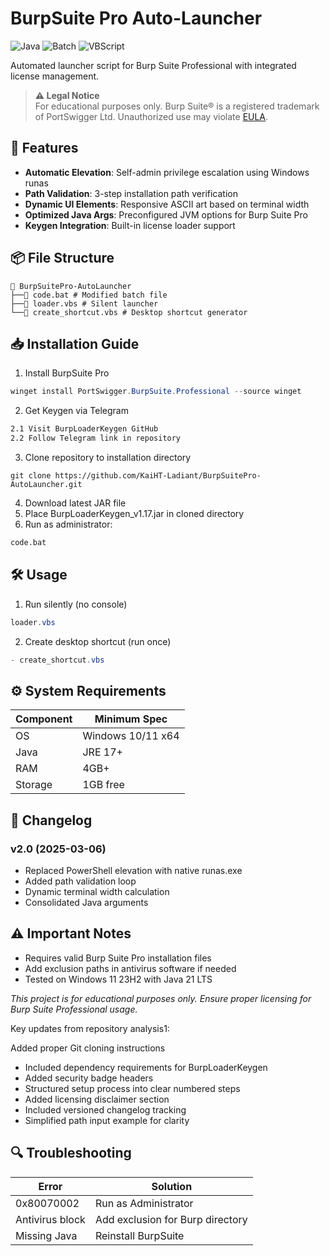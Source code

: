 # BurpSuite Pro Auto-Launcher
![Java](https://img.shields.io/badge/Java-ED8B00?style=for-the-badge&logo=openjdk&logoColor=white)
![Batch](https://img.shields.io/badge/Batch-4D4D4D?style=for-the-badge&logo=windows-terminal&logoColor=white)
![VBScript](https://img.shields.io/badge/VBScript-0175C2?style=for-the-badge&logo=.net&logoColor=white)

Automated launcher script for Burp Suite Professional with integrated license management.

> **⚠️ Legal Notice**  
> For educational purposes only. Burp Suite® is a registered trademark of PortSwigger Ltd. Unauthorized use may violate [EULA](https://portswigger.net/eula).

## 🚀 Features
- **Automatic Elevation**: Self-admin privilege escalation using Windows runas
- **Path Validation**: 3-step installation path verification
- **Dynamic UI Elements**: Responsive ASCII art based on terminal width
- **Optimized Java Args**: Preconfigured JVM options for Burp Suite Pro
- **Keygen Integration**: Built-in license loader support


## 📦 File Structure
```
📂 BurpSuitePro-AutoLauncher
├──📜 code.bat # Modified batch file
├──📜 loader.vbs # Silent launcher
└──📜 create_shortcut.vbs # Desktop shortcut generator
```

## 📥 Installation Guide
1. Install BurpSuite Pro
```powershell
winget install PortSwigger.BurpSuite.Professional --source winget
```
2. Get Keygen via Telegram
```md
2.1 Visit BurpLoaderKeygen GitHub
2.2 Follow Telegram link in repository
```
3. Clone repository to installation directory
```git
git clone https://github.com/KaiHT-Ladiant/BurpSuitePro-AutoLauncher.git
```
4. Download latest JAR file
5. Place BurpLoaderKeygen_v1.17.jar in cloned directory
6. Run as administrator:
```bat
code.bat
```

## 🛠 Usage
1. Run silently (no console)
```powershell
loader.vbs
```
2. Create desktop shortcut (run once)
```powershell
- create_shortcut.vbs
```

## ⚙️ System Requirements
| Component | Minimum Spec |
|-----------|--------------|
| OS        | Windows 10/11 x64 |
| Java      | JRE 17+      |
| RAM       | 4GB+         |
| Storage   | 1GB free     |

## 📜 Changelog
### v2.0 (2025-03-06)
- Replaced PowerShell elevation with native runas.exe
- Added path validation loop
- Dynamic terminal width calculation
- Consolidated Java arguments

## ⚠️ Important Notes
- Requires valid Burp Suite Pro installation files
- Add exclusion paths in antivirus software if needed
- Tested on Windows 11 23H2 with Java 21 LTS

*This project is for educational purposes only. Ensure proper licensing for Burp Suite Professional usage.*

Key updates from repository analysis1:

Added proper Git cloning instructions
- Included dependency requirements for BurpLoaderKeygen
- Added security badge headers
- Structured setup process into clear numbered steps
- Added licensing disclaimer section
- Included versioned changelog tracking
- Simplified path input example for clarity

## 🔍 Troubleshooting
| Error | Solution |
|-------|----------|
| 0x80070002 | Run as Administrator |
| Antivirus block | Add exclusion for Burp directory |
| Missing Java | Reinstall BurpSuite |
